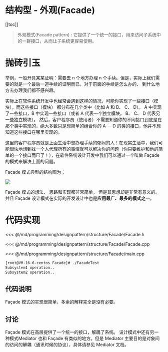# 结构型 - 外观(Facade)

​[[toc]]

> 外观模式(Facade pattern) : 它提供了一个统一的接口，用来访问子系统中的一群接口，从而让子系统更容易使用。

# 抛砖引玉

举例，一般开具某某证明：需要去 n 个地方办理 n 个手续。但是，实际上我们需要的就是一个最后一道手续的证明而已，对于前面的手续是怎么办的、 到什么地方去办理我们都不感兴趣。

实际上在软件系统开发中也经常会遇到这样的情况，可能你实现了一些接口（模块），而这些接口（模块） 都分布在几个类中（比如 A 和 B、 C、 D）。 A 中实现了一些接口，B 中实现一些接口（或者 A 代表一个独立模块， B、 C、 D 代表另一些独立模块）。 然后，客户程序员（使用者）不需要知道你的不同接口到底是在那个类中实现的，绝大多数只是想简单的组合你的 A － D 的类的接口，他并不想知道这些接口在哪里实现的。

这里的客户程序员就是上面生活中想办理手续的郁闷的人！在现实生活中，我们可能很快地想到找一个人代理所有的事情就可以解决你的问题（你只要维护和他的简单的一个接口而已了！），在软件系统设计开发中我们可以通过一个叫做 Façade 的模式来解决上面的问题。

Facade 模式典型的结构图为：

![](_images/programming/designpattern/structure/Facade.png)

Façade 模式的想法、 思路和实现都非常简单， 但是其思想却是非常有意义的。 并且 Façade 设计模式在实际的开发设计中也是**应用最广、最多的模式之一**。

# 代码实现

<<< @/md/programming/designpattern/structure/Facade/Facade.h

<<< @/md/programming/designpattern/structure/Facade/Facade.cpp

<<< @/md/programming/designpattern/structure/Facade/main.cpp

```bash
[root@VM-16-6-centos Facade]# ./FacadeTest
Subsystem1 operation..
Subsystem2 operation..
```

## 代码说明

Façade 模式的实现很简单，多余的解释完全是没有必要。

## 讨论

Façade 模式在高层提供了一个统一的接口，解耦了系统。 设计模式中还有另一种模式Mediator 也和 Façade 有类似的地方。但是 Mediator 主要目的是对象间的访问的解耦（通讯时候的协议），具体请参见 Mediator 文档。